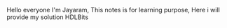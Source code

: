 Hello everyone I'm Jayaram,
This notes is for learning purpose, Here i will provide my solution HDLBits 
